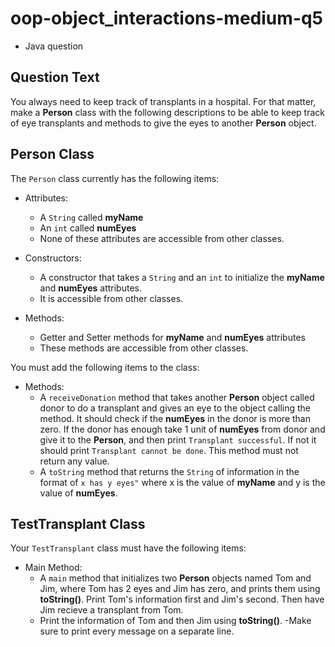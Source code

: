 # oop-object_interactions-medium-q5

- Java question

## Question Text

You always need to keep track of transplants in a hospital. For that matter, make a **Person** class with the following
descriptions to be able to keep track of eye transplants and methods to give the eyes to another **Person** object.

## Person Class

The `Person` class currently has the following items:

- Attributes:
    - A `String` called **myName**
    - An `int` called **numEyes**
    - None of these attributes are accessible from other classes.

- Constructors:
    - A constructor that takes a `String` and an `int` to initialize the **myName** and **numEyes** attributes.
    - It is accessible from other classes.

- Methods:
    - Getter and Setter methods for **myName** and **numEyes** attributes
    - These methods are accessible from other classes.

You must add the following items to the class:

- Methods:
    - A `receiveDonation` method that takes another **Person** object called donor to do a transplant and gives an eye
      to the object calling the method. It should check if the **numEyes** in the donor is more than zero. If the donor has
      enough take 1 unit of **numEyes** from donor and give it to the **Person**, and then print `Transplant successful`.
      If not it should print `Transplant cannot be done`. This method must not return any value.
    - A `toString` method that returns the `String` of information in the format
      of `x has y eyes"` where x is the value of **myName** and y is the value of **numEyes**.

## TestTransplant Class

Your `TestTransplant` class must have the following items:

- Main Method:
    - A `main` method that initializes two **Person** objects named Tom and Jim, where Tom has 2 eyes and Jim has zero,
      and prints them using **toString()**. Print Tom's information first and Jim's second. Then have Jim recieve a
      transplant from Tom.
    - Print the information of Tom and then Jim using **toString()**.
      -Make sure to print every message on a separate line.